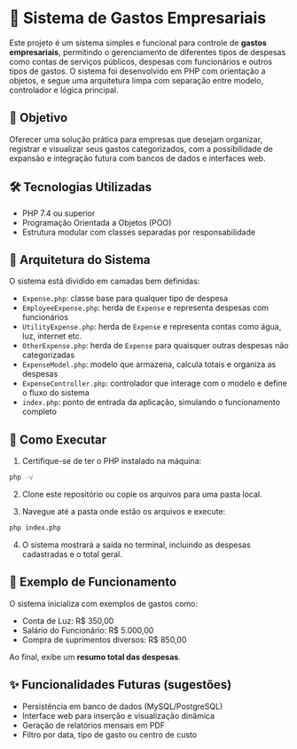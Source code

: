 # 💼 Sistema de Gastos Empresariais

Este projeto é um sistema simples e funcional para controle de **gastos empresariais**, permitindo o gerenciamento de diferentes tipos de despesas como contas de serviços públicos, despesas com funcionários e outros tipos de gastos. O sistema foi desenvolvido em PHP com orientação a objetos, e segue uma arquitetura limpa com separação entre modelo, controlador e lógica principal.

## 📌 Objetivo

Oferecer uma solução prática para empresas que desejam organizar, registrar e visualizar seus gastos categorizados, com a possibilidade de expansão e integração futura com bancos de dados e interfaces web.

## 🛠️ Tecnologias Utilizadas

- PHP 7.4 ou superior  
- Programação Orientada a Objetos (POO)  
- Estrutura modular com classes separadas por responsabilidade

## 🧱 Arquitetura do Sistema

O sistema está dividido em camadas bem definidas:

- `Expense.php`: classe base para qualquer tipo de despesa  
- `EmployeeExpense.php`: herda de `Expense` e representa despesas com funcionários  
- `UtilityExpense.php`: herda de `Expense` e representa contas como água, luz, internet etc.  
- `OtherExpense.php`: herda de `Expense` para quaisquer outras despesas não categorizadas  
- `ExpenseModel.php`: modelo que armazena, calcula totais e organiza as despesas  
- `ExpenseController.php`: controlador que interage com o modelo e define o fluxo do sistema  
- `index.php`: ponto de entrada da aplicação, simulando o funcionamento completo

## 🚀 Como Executar

1. Certifique-se de ter o PHP instalado na máquina:

```bash
php -v
```

2. Clone este repositório ou copie os arquivos para uma pasta local.

3. Navegue até a pasta onde estão os arquivos e execute:

```bash
php index.php
```

4. O sistema mostrará a saída no terminal, incluindo as despesas cadastradas e o total geral.

## 📌 Exemplo de Funcionamento

O sistema inicializa com exemplos de gastos como:

-  Conta de Luz: R$ 350,00  
-  Salário do Funcionário: R$ 5.000,00  
-  Compra de suprimentos diversos: R$ 850,00  

Ao final, exibe um **resumo total das despesas**.

## ✨ Funcionalidades Futuras (sugestões)

- Persistência em banco de dados (MySQL/PostgreSQL)  
- Interface web para inserção e visualização dinâmica  
- Geração de relatórios mensais em PDF  
- Filtro por data, tipo de gasto ou centro de custo

